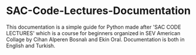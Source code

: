 # SAC-Code-Lectures-Documentation
This documentation is a simple guide for Python made after 'SAC CODE LECTURES' which is a course for beginners organized in SEV American Collage by Cihan Alperen Bosnalı and Ekin Oral. Documentation is both in English and Turkish.
